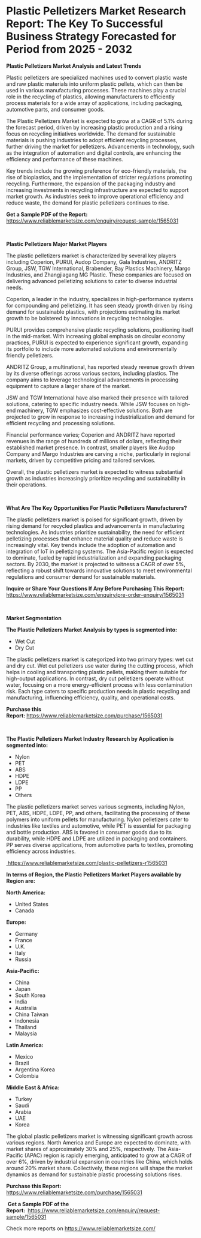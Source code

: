 <p><h1>Plastic Pelletizers Market Research Report: The Key To Successful Business Strategy Forecasted for Period from 2025 - 2032</h1></p><p><strong>Plastic Pelletizers Market Analysis and Latest Trends</strong></p>
<p><p>Plastic pelletizers are specialized machines used to convert plastic waste and raw plastic materials into uniform plastic pellets, which can then be used in various manufacturing processes. These machines play a crucial role in the recycling of plastics, allowing manufacturers to efficiently process materials for a wide array of applications, including packaging, automotive parts, and consumer goods.</p><p>The Plastic Pelletizers Market is expected to grow at a CAGR of 5.1% during the forecast period, driven by increasing plastic production and a rising focus on recycling initiatives worldwide. The demand for sustainable materials is pushing industries to adopt efficient recycling processes, further driving the market for pelletizers. Advancements in technology, such as the integration of automation and digital controls, are enhancing the efficiency and performance of these machines.</p><p>Key trends include the growing preference for eco-friendly materials, the rise of bioplastics, and the implementation of stricter regulations promoting recycling. Furthermore, the expansion of the packaging industry and increasing investments in recycling infrastructure are expected to support market growth. As industries seek to improve operational efficiency and reduce waste, the demand for plastic pelletizers continues to rise.</p></p>
<p><strong>Get a Sample PDF of the Report:&nbsp;</strong> <a href="https://www.reliablemarketsize.com/enquiry/request-sample/1565031?utm_campaign=2303&utm_medium=2&utm_source=Github&utm_content=ia&utm_term=22022025&utm_id=plastic-pelletizers">https://www.reliablemarketsize.com/enquiry/request-sample/1565031</a></p>
<p>&nbsp;</p>
<p><strong>Plastic Pelletizers Major Market Players</strong></p>
<p><p>The plastic pelletizers market is characterized by several key players including Coperion, PURUI, Audop Company, Gala Industries, ANDRITZ Group, JSW, TGW International, Brabender, Bay Plastics Machinery, Margo Industries, and Zhangjiagang MG Plastic. These companies are focused on delivering advanced pelletizing solutions to cater to diverse industrial needs.</p><p>Coperion, a leader in the industry, specializes in high-performance systems for compounding and pelletizing. It has seen steady growth driven by rising demand for sustainable plastics, with projections estimating its market growth to be bolstered by innovations in recycling technologies.</p><p>PURUI provides comprehensive plastic recycling solutions, positioning itself in the mid-market. With increasing global emphasis on circular economy practices, PURUI is expected to experience significant growth, expanding its portfolio to include more automated solutions and environmentally friendly pelletizers.</p><p>ANDRITZ Group, a multinational, has reported steady revenue growth driven by its diverse offerings across various sectors, including plastics. The company aims to leverage technological advancements in processing equipment to capture a larger share of the market.</p><p>JSW and TGW International have also marked their presence with tailored solutions, catering to specific industry needs. While JSW focuses on high-end machinery, TGW emphasizes cost-effective solutions. Both are projected to grow in response to increasing industrialization and demand for efficient recycling and processing solutions.</p><p>Financial performance varies; Coperion and ANDRITZ have reported revenues in the range of hundreds of millions of dollars, reflecting their established market presence. In contrast, smaller players like Audop Company and Margo Industries are carving a niche, particularly in regional markets, driven by competitive pricing and tailored services.</p><p>Overall, the plastic pelletizers market is expected to witness substantial growth as industries increasingly prioritize recycling and sustainability in their operations.</p></p>
<p>&nbsp;</p>
<p><strong>What Are The Key Opportunities For Plastic Pelletizers Manufacturers?</strong></p>
<p><p>The plastic pelletizers market is poised for significant growth, driven by rising demand for recycled plastics and advancements in manufacturing technologies. As industries prioritize sustainability, the need for efficient pelletizing processes that enhance material quality and reduce waste is increasingly vital. Key trends include the adoption of automation and integration of IoT in pelletizing systems. The Asia-Pacific region is expected to dominate, fueled by rapid industrialization and expanding packaging sectors. By 2030, the market is projected to witness a CAGR of over 5%, reflecting a robust shift towards innovative solutions to meet environmental regulations and consumer demand for sustainable materials.</p></p>
<p><strong>Inquire or Share Your Questions If Any Before Purchasing This Report:</strong> <a href="https://www.reliablemarketsize.com/enquiry/pre-order-enquiry/1565031?utm_campaign=2303&utm_medium=2&utm_source=Github&utm_content=ia&utm_term=22022025&utm_id=plastic-pelletizers">https://www.reliablemarketsize.com/enquiry/pre-order-enquiry/1565031</a></p>
<p>&nbsp;</p>
<p><strong>Market Segmentation</strong></p>
<p><strong>The Plastic Pelletizers Market Analysis by types is segmented into:</strong></p>
<p><ul><li>Wet Cut</li><li>Dry Cut</li></ul></p>
<p><p>The plastic pelletizers market is categorized into two primary types: wet cut and dry cut. Wet cut pelletizers use water during the cutting process, which helps in cooling and transporting plastic pellets, making them suitable for high-output applications. In contrast, dry cut pelletizers operate without water, focusing on a more energy-efficient process with less contamination risk. Each type caters to specific production needs in plastic recycling and manufacturing, influencing efficiency, quality, and operational costs.</p></p>
<p><strong>Purchase this Report:&nbsp;</strong><a href="https://www.reliablemarketsize.com/purchase/1565031?utm_campaign=2303&utm_medium=2&utm_source=Github&utm_content=ia&utm_term=22022025&utm_id=plastic-pelletizers">https://www.reliablemarketsize.com/purchase/1565031</a></p>
<p>&nbsp;</p>
<p><strong>The Plastic Pelletizers Market Industry Research by Application is segmented into:</strong></p>
<p><ul><li>Nylon</li><li>PET</li><li>ABS</li><li>HDPE</li><li>LDPE</li><li>PP</li><li>Others</li></ul></p>
<p><p>The plastic pelletizers market serves various segments, including Nylon, PET, ABS, HDPE, LDPE, PP, and others, facilitating the processing of these polymers into uniform pellets for manufacturing. Nylon pelletizers cater to industries like textiles and automotive, while PET is essential for packaging and bottle production. ABS is favored in consumer goods due to its durability, while HDPE and LDPE are utilized in packaging and containers. PP serves diverse applications, from automotive parts to textiles, promoting efficiency across industries.</p></p>
<p><a href="https://www.reliablemarketsize.com/plastic-pelletizers-r1565031?utm_campaign=2303&utm_medium=2&utm_source=Github&utm_content=ia&utm_term=22022025&utm_id=plastic-pelletizers">&nbsp;https://www.reliablemarketsize.com/plastic-pelletizers-r1565031</a></p>
<p><strong>In terms of Region, the Plastic Pelletizers Market Players available by Region are:</strong></p>
<p>
    <p> <strong> North America: </strong>
        <ul>
            <li>United States</li>
            <li>Canada</li>
        </ul>
        </p> 
    <p> <strong> Europe: </strong>
        <ul>
            <li>Germany</li>
            <li>France</li>
            <li>U.K.</li>
            <li>Italy</li>
            <li>Russia</li>
        </ul>
        </p> 
    <p> <strong> Asia-Pacific: </strong>
        <ul>
            <li>China</li>
            <li>Japan</li>
            <li>South Korea</li>
            <li>India</li>
            <li>Australia</li>
            <li>China Taiwan</li>
            <li>Indonesia</li>
            <li>Thailand</li>
            <li>Malaysia</li>
        </ul>
        </p> 
    <p> <strong> Latin America: </strong>
        <ul>
            <li>Mexico</li>
            <li>Brazil</li>
            <li>Argentina Korea</li>
            <li>Colombia</li>
        </ul>
        </p> 
    <p> <strong> Middle East & Africa: </strong>
        <ul>
            <li>Turkey</li>
            <li>Saudi</li>
            <li>Arabia</li>
            <li>UAE</li>
            <li>Korea</li>
        </ul>
    </p>
    </p>
<p><p>The global plastic pelletizers market is witnessing significant growth across various regions. North America and Europe are expected to dominate, with market shares of approximately 30% and 25%, respectively. The Asia-Pacific (APAC) region is rapidly emerging, anticipated to grow at a CAGR of over 6%, driven by industrial expansion in countries like China, which holds around 20% market share. Collectively, these regions will shape the market dynamics as demand for sustainable plastic processing solutions rises.</p></p>
<p><strong>Purchase this Report: </strong><a href="https://www.reliablemarketsize.com/purchase/1565031?utm_campaign=2303&utm_medium=2&utm_source=Github&utm_content=ia&utm_term=22022025&utm_id=plastic-pelletizers">https://www.reliablemarketsize.com/purchase/1565031</a></p>
<p>&nbsp;<strong>Get a Sample PDF of the Report:&nbsp;&nbsp;</strong><a href="https://www.reliablemarketsize.com/enquiry/request-sample/1565031?utm_campaign=2303&utm_medium=2&utm_source=Github&utm_content=ia&utm_term=22022025&utm_id=plastic-pelletizers">https://www.reliablemarketsize.com/enquiry/request-sample/1565031</a></p>
<p><strong></strong></p>
<p>Check more reports on <a href="https://www.reliablemarketsize.com/?utm_campaign=2303&utm_medium=2&utm_source=Github&utm_content=ia&utm_term=22022025&utm_id=plastic-pelletizers">https://www.reliablemarketsize.com/</a></p>